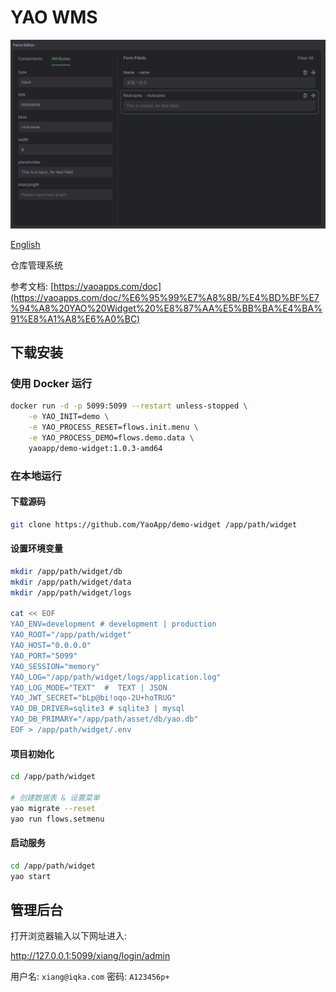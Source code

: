 # YAO WMS

![Image](docs/images/intro.png)

[English](README.md)

仓库管理系统

参考文档: [https://yaoapps.com/doc](https://yaoapps.com/doc/%E6%95%99%E7%A8%8B/%E4%BD%BF%E7%94%A8%20YAO%20Widget%20%E8%87%AA%E5%BB%BA%E4%BA%91%E8%A1%A8%E6%A0%BC)

## 下载安装

### 使用 Docker 运行

```bash
docker run -d -p 5099:5099 --restart unless-stopped \
    -e YAO_INIT=demo \
    -e YAO_PROCESS_RESET=flows.init.menu \
    -e YAO_PROCESS_DEMO=flows.demo.data \
    yaoapp/demo-widget:1.0.3-amd64
```

### 在本地运行

#### 下载源码

```bash
git clone https://github.com/YaoApp/demo-widget /app/path/widget

```

#### 设置环境变量

```bash
mkdir /app/path/widget/db
mkdir /app/path/widget/data
mkdir /app/path/widget/logs

cat << EOF
YAO_ENV=development # development | production
YAO_ROOT="/app/path/widget"
YAO_HOST="0.0.0.0"
YAO_PORT="5099"
YAO_SESSION="memory"
YAO_LOG="/app/path/widget/logs/application.log"
YAO_LOG_MODE="TEXT"  #  TEXT | JSON
YAO_JWT_SECRET="bLp@bi!oqo-2U+hoTRUG"
YAO_DB_DRIVER=sqlite3 # sqlite3 | mysql
YAO_DB_PRIMARY="/app/path/asset/db/yao.db"
EOF > /app/path/widget/.env
```

#### 项目初始化

```bash
cd /app/path/widget

# 创建数据表 & 设置菜单
yao migrate --reset
yao run flows.setmenu


```

#### 启动服务

```bash
cd /app/path/widget
yao start
```

## 管理后台

打开浏览器输入以下网址进入:

http://127.0.0.1:5099/xiang/login/admin

用户名: `xiang@iqka.com`
密码: `A123456p+`
